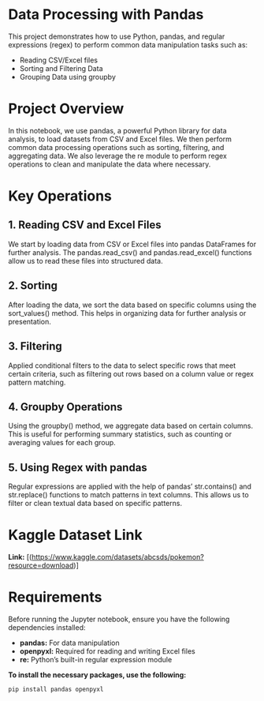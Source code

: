 # Data Processing with Pandas
This project demonstrates how to use Python, pandas, and regular expressions (regex) to perform common data manipulation tasks such as: <br/> 
- Reading CSV/Excel files <br/> 
- Sorting and Filtering Data <br/> 
- Grouping Data using groupby <br/> 

# Project Overview
In this notebook, we use pandas, a powerful Python library for data analysis, to load datasets from CSV and Excel files. We then perform common data processing operations such as sorting, filtering, and aggregating data. We also leverage the re module to perform regex operations to clean and manipulate the data where necessary.

# Key Operations
## 1. Reading CSV and Excel Files
We start by loading data from CSV or Excel files into pandas DataFrames for further analysis. The pandas.read_csv() and pandas.read_excel() functions allow us to read these files into structured data.

## 2. Sorting
After loading the data, we sort the data based on specific columns using the sort_values() method. This helps in organizing data for further analysis or presentation.

## 3. Filtering
Applied conditional filters to the data to select specific rows that meet certain criteria, such as filtering out rows based on a column value or regex pattern matching.

## 4. Groupby Operations
Using the groupby() method, we aggregate data based on certain columns. This is useful for performing summary statistics, such as counting or averaging values for each group.

## 5. Using Regex with pandas
Regular expressions are applied with the help of pandas’ str.contains() and str.replace() functions to match patterns in text columns. This allows us to filter or clean textual data based on specific patterns.

# Kaggle Dataset Link
**Link:** [(https://www.kaggle.com/datasets/abcsds/pokemon?resource=download)]

# Requirements
Before running the Jupyter notebook, ensure you have the following dependencies installed:

- **pandas:** For data manipulation
- **openpyxl:** Required for reading and writing Excel files
- **re:** Python’s built-in regular expression module

**To install the necessary packages, use the following:**
```bash
pip install pandas openpyxl
```

